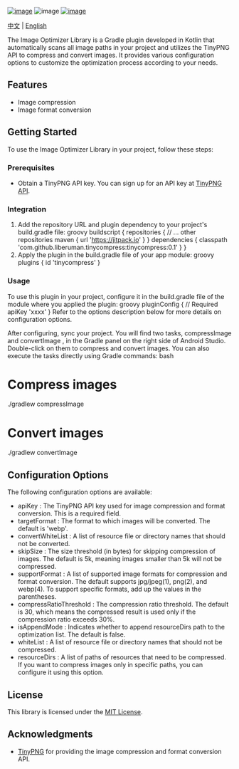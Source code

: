 [![image](https://jitpack.io/v/Liberuman/ShadowDrawable.svg)](https://jitpack.io/Liberuman/TinyCompress)
![image](https://img.shields.io/badge/build-passing-brightgreen.svg)
[![image](https://img.shields.io/packagist/l/doctrine/orm.svg)](https://github.com/Liberuman/TinyCompress/blob/master/LICENSE)

[中文](README_CN.md) | [English](README.md)

The Image Optimizer Library is a Gradle plugin developed in Kotlin that automatically scans all image paths in your project and utilizes the TinyPNG API to compress and convert images. It provides various configuration options to customize the optimization process according to your needs.

## Features
- Image compression
- Image format conversion

## Getting Started
To use the Image Optimizer Library in your project, follow these steps:

### Prerequisites
- Obtain a TinyPNG API key. You can sign up for an API key at [TinyPNG API](https://tinypng.com/developers).

### Integration
1. Add the repository URL and plugin dependency to your project's  build.gradle  file:
   groovy
   buildscript {
   repositories {
   // ... other repositories
   maven { url 'https://jitpack.io' }
   }
   dependencies {
   classpath 'com.github.liberuman.tinycompress:tinycompress:0.1'
   }
   }
2. Apply the plugin in the  build.gradle  file of your app module:
   groovy
   plugins {
   id 'tinycompress'
   }
### Usage
To use this plugin in your project, configure it in the build.gradle file of the module where you applied the plugin:
groovy
pluginConfig {
// Required
apiKey 'xxxx'
}
Refer to the options description below for more details on configuration options.

After configuring, sync your project. You will find two tasks,  compressImage  and  convertImage , in the Gradle panel on the right side of Android Studio. Double-click on them to compress and convert images. You can also execute the tasks directly using Gradle commands:
bash
# Compress images
./gradlew compressImage

# Convert images
./gradlew convertImage
## Configuration Options
The following configuration options are available:

-  apiKey : The TinyPNG API key used for image compression and format conversion. This is a required field.
-  targetFormat : The format to which images will be converted. The default is 'webp'.
-  convertWhiteList : A list of resource file or directory names that should not be converted.
-  skipSize : The size threshold (in bytes) for skipping compression of images. The default is 5k, meaning images smaller than 5k will not be compressed.
-  supportFormat : A list of supported image formats for compression and format conversion. The default supports jpg/jpeg(1), png(2), and webp(4). To support specific formats, add up the values in the parentheses.
-  compressRatioThreshold : The compression ratio threshold. The default is 30, which means the compressed result is used only if the compression ratio exceeds 30%.
-  isAppendMode : Indicates whether to append resourceDirs path to the optimization list. The default is false.
-  whiteList : A list of resource file or directory names that should not be compressed.
-  resourceDirs : A list of paths of resources that need to be compressed. If you want to compress images only in specific paths, you can configure it using this option.

## License
This library is licensed under the [MIT License](LICENSE).

## Acknowledgments
- [TinyPNG](https://tinypng.com) for providing the image compression and format conversion API.